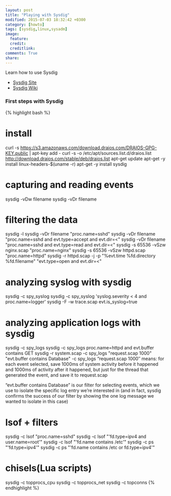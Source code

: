 ```yaml
---
layout: post
title: "Playing with Sysdig"
modified: 2015-07-03 18:32:42 +0300
category: [howto]
tags: [sysdig,linux,sysadm]
image:
  feature:
  credit:
  creditlink:
comments: True
share:
---
```

Learn how to use Sysdig

- [Sysdig Site](http://www.sysdig.org/)
- [Sysdig Wiki](http://www.sysdig.org/wiki/)

### First steps with Sysdig
{% highlight bash %}
# install 
curl -s https://s3.amazonaws.com/download.draios.com/DRAIOS-GPG-KEY.public | apt-key add -
curl -s -o /etc/apt/sources.list.d/draios.list http://download.draios.com/stable/deb/draios.list
apt-get update
apt-get -y install linux-headers-$(uname -r)
apt-get -y install sysdig

# capturing and reading events
sysdig -vDw filename
sysdig -vDr filename

# filtering the data
sysdig -l
sysdig -vDr filename  "proc.name=sshd"
sysdig -vDr filename  "proc.name=sshd and evt.type=accept and evt.dir=<"
sysdig -vDr filename  "proc.name=sshd and evt.type=read and evt.dir=<"
sysdig -s 65536 -vSzw nginx.scap "proc.name=nginx"
sysdig -s 65536 -vSzw httpd.scap "proc.name=httpd"
sysdig -r httpd.scap -j -p "%evt.time %fd.directory %fd.filename" "evt.type=open and evt.dir=<"

# analyzing syslog with sysdig
sysdig -c spy_syslog
sysdig -c spy_syslog 'syslog.severity < 4 and proc.name=logger'
sysdig -F -w trace.scap evt.is_syslog=true

# analyzing application logs with sysdig
sysdig -c spy_logs
sysdig -c spy_logs proc.name=httpd and evt.buffer contains GET
sysdig -r system.scap -c spy_logs "request.scap 1000" "evt.buffer contains Database"
-c spy_logs “request.scap 1000″ means: for each event selected, save 1000ms of system activity before it happened and 1000ms of activity after it happened, but just for the thread that generated the event, and save it to request.scap

“evt.buffer contains Database” is our filter for selecting events, which we use to isolate the specific log entry we’re interested in (and in fact, sysdig confirms the success of our filter by showing the one log message we wanted to isolate in this case)

# lsof + filters
sysdig -c lsof "proc.name=sshd"
sysdig -c lsof "'fd.type=ipv4 and user.name=root'"
sysdig -c lsof "'fd.name contains /etc'"
sysdig -c ps "'fd.type=ipv4'"
sysdig -c ps "'fd.name contains /etc or fd.type=ipv4'"

# chisels(Lua scripts)
sysdig -c topprocs_cpu
sysdig -c topprocs_net
sysdig -c topconns
{% endhighlight %}
